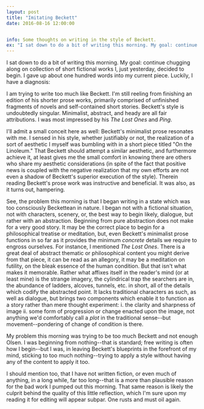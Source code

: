 ```yaml
---
layout: post
title: "Imitating Beckett"
date: 2016-08-16 12:00:00


info: Some thoughts on writing in the style of Beckett. 
ex: "I sat down to do a bit of writing this morning. My goal: continue chugging along on collection of short fictional works I, just yesterday, decided to begin. I gave up about one hundred words into my current piece. Luckily, I have a diagnosis..."
---
```

I sat down to do a bit of writing this morning. My goal: continue chugging along on collection of short fictional works I, just yesterday, decided to begin. I gave up about one hundred words into my current piece. Luckily, I have a diagnosis:

I am trying to write too much like Beckett. I'm still reeling from finishing an edition of his shorter prose works, primarily comprised of unfinished fragments of novels and self-contained short stories. Beckett's style is undoubtedly singular. Minimalist, abstract, and heady are all fair attributions. I was most impressed by his *The Lost Ones* and *Ping*. 

I'll admit a small conceit here as well: Beckett's minimalist prose resonates with me. I sensed in his style, whether justifiably or not, the realization of a sort of aesthetic I myself was bumbling with in a short piece titled "On the Linoleum." That Beckett should attempt a similar aesthetic, and furthermore achieve it, at least gives me the small comfort in knowing there are others who share my aesthetic considerations (in spite of the fact that positive news is coupled with the negative realization that my own efforts are not even a shadow of Beckett's superior execution of the style). Therein reading Beckett's prose work was instructive and beneficial. It was also, as it turns out, hampering. 

See, the problem this morning is that I began writing in a state which was too consciously Beckettean in nature. I began not with a fictional situation, not with characters, scenery, or, the best way to begin likely, dialogue, but rather with an abstraction. Beginning from pure abstraction does not make for a very good story. It may be the correct place to begin for a philosophical treatise or meditation, but, even Beckett's minimalist prose functions in so far as it provides the minimum *concrete* details we require to engross ourselves.  For instance, I mentioned *The Lost Ones*. There is a great deal of abstract thematic or philosophical content you might derive from that piece, it can be read as an allegory, it may be a meditation on futility, on the bleak essence of the human condition. But that isn't what makes it memorable. Rather what affixes itself in the reader's mind (or at least mine) is the strange imagery, the cylindrical trap the searchers are in, the abundance of ladders, alcoves, tunnels, etc. in short, all of the details which codify the abstracted point. It lacks traditional characters as such, as well as dialogue, but brings two components which enable it to function as a story rather than mere thought experiment: i. the clarity and sharpness of image ii. some form of progression or change enacted upon the image, not anything we'd comfortably call a *plot* in the traditional sense--but movement--pondering of change of condition is there.

My problem this morning was trying to be too much Beckett and not enough Olsen. I was beginning from nothing--that is standard; free writing is often how I begin--but I was, in leaving Beckett's blueprints in the forefront of my mind, sticking to too much nothing--trying to apply a style without having any of the content to apply it too. 

I should mention too, that I have not written fiction, or even much of anything, in a long while, far too long--that is a more than plausible reason for the bad work I pumped out this morning. That same reason is likely the culprit behind the quality of this little reflection, which I'm sure upon my reading it for editing will appear subpar. One rusts and must oil again. 